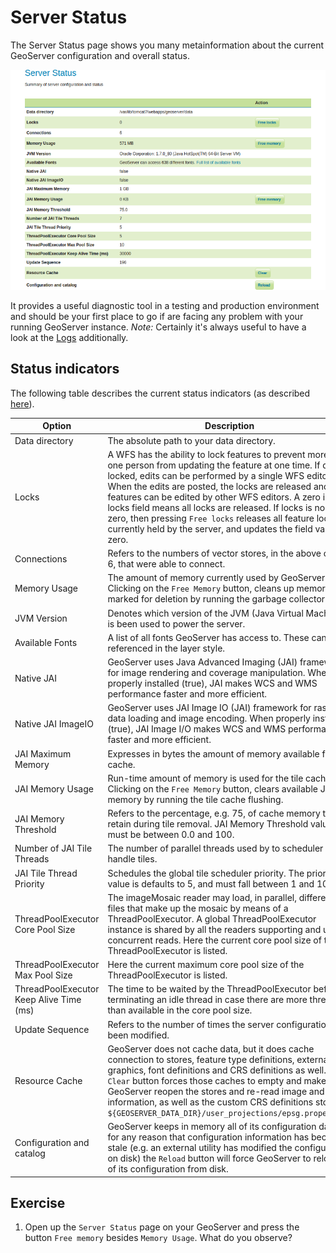 # Server Status

The Server Status page shows you many metainformation about the current GeoServer
configuration and overall status.

![Server status page.](../../../assets/administration_status.png)

It provides a useful diagnostic tool in a testing and production environment and
should be your first place to go if are facing any problem with your running
GeoServer instance. *Note:* Certainly it's always useful to have a look at
the [Logs](./logs.md) additionally.

## Status indicators

The following table describes the current status indicators (as described
[here](http://docs.geoserver.org/latest/en/user/configuration/status.html#config-serverstatus)).

| Option | Description |
| ------ | ----------- |
| Data directory | The absolute path to your data directory. |
| Locks | A WFS has the ability to lock features to prevent more than one person from updating the feature at one time. If data is locked, edits can be performed by a single WFS editor. When the edits are posted, the locks are released and features can be edited by other WFS editors. A zero in the locks field means all locks are released. If locks is non-zero, then pressing `Free locks` releases all feature locks currently held by the server, and updates the field value to zero. |
| Connections | Refers to the numbers of vector stores, in the above case 6, that were able to connect. |
| Memory Usage | The amount of memory currently used by GeoServer. Clicking on the `Free Memory` button, cleans up memory marked for deletion by running the garbage collector. |
| JVM Version | Denotes which version of the JVM (Java Virtual Machine) is been used to power the server. |
| Available Fonts | A list of all fonts GeoServer has access to. These can be referenced in the layer style. |
| Native JAI | GeoServer uses Java Advanced Imaging (JAI) framework for image rendering and coverage manipulation. When properly installed (true), JAI makes WCS and WMS performance faster and more efficient. |
| Native JAI ImageIO | GeoServer uses JAI Image IO (JAI) framework for raster data loading and image encoding. When properly installed (true), JAI Image I/O makes WCS and WMS performance faster and more efficient. |
| JAI Maximum Memory | Expresses in bytes the amount of memory available for tile cache.
| JAI Memory Usage | Run-time amount of memory is used for the tile cache. Clicking on the `Free Memory` button, clears available JAI memory by running the tile cache flushing. |
| JAI Memory Threshold | Refers to the percentage, e.g. 75, of cache memory to retain during tile removal. JAI Memory Threshold value must be between 0.0 and 100.
| Number of JAI Tile Threads | The number of parallel threads used by to scheduler to handle tiles. |
| JAI Tile Thread Priority | Schedules the global tile scheduler priority. The priority value is defaults to 5, and must fall between 1 and 10. |
| ThreadPoolExecutor Core Pool Size | The imageMosaic reader may load, in parallel, different files that make up the mosaic by means of a ThreadPoolExecutor. A global ThreadPoolExecutor instance is shared by all the readers supporting and using concurrent reads. Here the current core pool size of the ThreadPoolExecutor is listed. |
| ThreadPoolExecutor Max Pool Size | Here the current maximum core pool size of the ThreadPoolExecutor is listed. |
| ThreadPoolExecutor Keep Alive Time (ms) | The time to be waited by the ThreadPoolExecutor before terminating an idle thread in case there are more threads than available in the core pool size. |
| Update Sequence | Refers to the number of times the server configuration has been modified. |
| Resource Cache | GeoServer does not cache data, but it does cache connection to stores, feature type definitions, external graphics, font definitions and CRS definitions as well. The `Clear` button forces those caches to empty and makes GeoServer reopen the stores and re-read image and font information, as well as the custom CRS definitions stored in `${GEOSERVER_DATA_DIR}/user_projections/epsg.properties`. |
| Configuration and catalog | GeoServer keeps in memory all of its configuration data. If for any reason that configuration information has become stale (e.g. an external utility has modified the configuration on disk) the `Reload` button will force GeoServer to reload all of its configuration from disk. |

## Exercise

1. Open up the `Server Status` page on your GeoServer and press the button
   `Free memory` besides `Memory Usage`. What do you observe?
